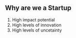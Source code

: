 ## Why are we a Startup

1. High impact potential
2. High levels of innovation
3. High levels of uncetainty
